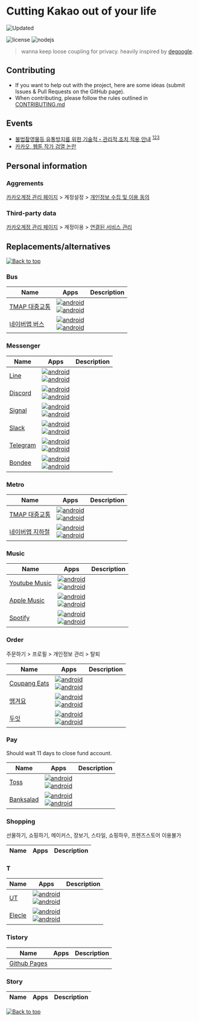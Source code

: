 # Cutting Kakao out of your life

[//]: # "NOTE: Please do NOT directly edit this file! Instead, edit"
[//]: # "either dekakao.yml or any Markdown file in the md/ directory"

![Updated](https://img.shields.io/static/v1?label=updated&message=2023-07-23T02:33:01.836+09:00&color=388E3C&style=flat-square)

![license](https://img.shields.io/badge/license-unlicensed-green)
![nodejs](https://img.shields.io/badge/nodejs-20-green)

> wanna keep loose coupling for privacy. heavily inspired by [degoogle](https://github.com/tycrek/degoogle).

## Contributing

- If you want to help out with the project, here are some ideas (submit Issues & Pull Requests on the GitHub page).
- When contributing, please follow the rules outlined in [CONTRIBUTING.md](./CONTRIBUTING.md)

## Events

- [불법촬영물등 유통방지를 위한 기술적・관리적 조치 적용 안내](https://events.kakao.com/talk/notices/ko/2590) <sup>[1](https://twitter.com/Snowden/status/1423466855986044928)[2](https://twitter.com/Snowden/status/1423469854347169798)[3](https://twitter.com/Snowden/status/1434209282753536007)</sup>
- [카카오, 웹툰 작가 검열 논란](http://www.sisajournal-e.com/news/articleView.html?idxno=237002)

## Personal information

### Aggrements

[카카오계정 관리 페이지](https://accounts.kakao.com/weblogin/account/info) > 계정설정 > [개인정보 수집 및 이용 동의](https://accounts.kakao.com/weblogin/account/setting)

### Third-party data

[카카오계정 관리 페이지](https://accounts.kakao.com/weblogin/account/info) > 계정이용 > [연결된 서비스 관리](https://accounts.kakao.com/weblogin/account/partner)

## Replacements/alternatives

[![Back to top](https://img.shields.io/badge/Back%20to%20top-lightgrey?style=flat-square)](#cutting-kakao-out-of-your-life)

### Bus

| Name                                                     | Apps                                                                                                                                                                                                                                                                          | Description |
| -------------------------------------------------------- | ----------------------------------------------------------------------------------------------------------------------------------------------------------------------------------------------------------------------------------------------------------------------------- | ----------- |
| [TMAP 대중교통](https://www.tmap.co.kr)                  | [![android](https://img.shields.io/badge/android-black?logo=android)](https://play.google.com/store/apps/details?id=com.skp.lbs.ptransit)<br/>[![android](https://img.shields.io/badge/ios-black?logo=apple)](https://apps.apple.com/kr/app/tmap-대중교통/id583223883)        |             |
| [네이버맵 버스](https://m.map.naver.com/bus/index.naver) | [![android](https://img.shields.io/badge/android-black?logo=android)](https://play.google.com/store/apps/details?id=com.nhn.android.nmap)<br/>[![android](https://img.shields.io/badge/ios-black?logo=apple)](https://apps.apple.com/kr/app/naver-map-navigation/id311867728) |             |

### Messenger

| Name                                   | Apps                                                                                                                                                                                                                                                                                    | Description |
| -------------------------------------- | --------------------------------------------------------------------------------------------------------------------------------------------------------------------------------------------------------------------------------------------------------------------------------------- | ----------- |
| [Line](https://line.me/ko/)            | [![android](https://img.shields.io/badge/android-black?logo=android)](https://play.google.com/store/apps/details?id=jp.naver.line.android)<br/>[![android](https://img.shields.io/badge/ios-black?logo=apple)](https://apps.apple.com/kr/app/line/id443904275)                          |             |
| [Discord](https://discord.com)         | [![android](https://img.shields.io/badge/android-black?logo=android)](https://play.google.com/store/apps/details?id=com.discord)<br/>[![android](https://img.shields.io/badge/ios-black?logo=apple)](https://apps.apple.com/kr/app/discord-chat-talk-hangout/id985746746)               |             |
| [Signal](https://signal.org/ko/)       | [![android](https://img.shields.io/badge/android-black?logo=android)](https://play.google.com/store/apps/details?id=org.thoughtcrime.securesms)<br/>[![android](https://img.shields.io/badge/ios-black?logo=apple)](https://apps.apple.com/kr/app/signal-private-messenger/id874139669) |             |
| [Slack](https://slack.com/intl/ko-kr/) | [![android](https://img.shields.io/badge/android-black?logo=android)](https://play.google.com/store/apps/details?id=com.Slack)<br/>[![android](https://img.shields.io/badge/ios-black?logo=apple)](https://apps.apple.com/kr/app/slack/id618783545)                                     |             |
| [Telegram](https://telegram.org)       | [![android](https://img.shields.io/badge/android-black?logo=android)](https://play.google.com/store/apps/details?id=org.telegram.messenger)<br/>[![android](https://img.shields.io/badge/ios-black?logo=apple)](https://apps.apple.com/kr/app/telegram-messenger/id686449807)           |             |
| [Bondee](https://bondee.net)           | [![android](https://img.shields.io/badge/android-black?logo=android)](https://play.google.com/store/apps/details?id=com.metadream.bondee)<br/>[![android](https://img.shields.io/badge/ios-black?logo=apple)](https://apps.apple.com/kr/app/bondee-본디/id6443947003)                   |             |

### Metro

| Name                                                               | Apps                                                                                                                                                                                                                                                                          | Description |
| ------------------------------------------------------------------ | ----------------------------------------------------------------------------------------------------------------------------------------------------------------------------------------------------------------------------------------------------------------------------- | ----------- |
| [TMAP 대중교통](https://www.tmap.co.kr)                            | [![android](https://img.shields.io/badge/android-black?logo=android)](https://play.google.com/store/apps/details?id=com.skp.lbs.ptransit)<br/>[![android](https://img.shields.io/badge/ios-black?logo=apple)](https://apps.apple.com/kr/app/tmap-대중교통/id583223883)        |             |
| [네이버맵 지하철](https://m.map.naver.com/subway/subwayLine.naver) | [![android](https://img.shields.io/badge/android-black?logo=android)](https://play.google.com/store/apps/details?id=com.nhn.android.nmap)<br/>[![android](https://img.shields.io/badge/ios-black?logo=apple)](https://apps.apple.com/kr/app/naver-map-navigation/id311867728) |             |

### Music

| Name                                                 | Apps                                                                                                                                                                                                                                                                                     | Description |
| ---------------------------------------------------- | ---------------------------------------------------------------------------------------------------------------------------------------------------------------------------------------------------------------------------------------------------------------------------------------- | ----------- |
| [Youtube Music](https://music.youtube.com)           | [![android](https://img.shields.io/badge/android-black?logo=android)](https://play.google.com/store/apps/details?id=com.google.android.apps.youtube.music)<br/>[![android](https://img.shields.io/badge/ios-black?logo=apple)](https://apps.apple.com/kr/app/youtube-music/id1017492454) |             |
| [Apple Music](https://www.apple.com/kr/apple-music/) | [![android](https://img.shields.io/badge/android-black?logo=android)](https://play.google.com/store/apps/details?id=com.apple.android.music)<br/>[![android](https://img.shields.io/badge/ios-black?logo=apple)](https://apps.apple.com/kr/app/apple-music/id1108187390)                 |             |
| [Spotify](https://www.spotify.com/kr-ko/)            | [![android](https://img.shields.io/badge/android-black?logo=android)](https://play.google.com/store/apps/details?id=com.spotify.music)<br/>[![android](https://img.shields.io/badge/ios-black?logo=apple)](https://apps.apple.com/kr/app/spotify-스포티파이/id324684580)                 |             |

### Order

주문하기 > 프로필 > 개인정보 관리 > 탈퇴

| Name                                        | Apps                                                                                                                                                                                                                                                                  | Description |
| ------------------------------------------- | --------------------------------------------------------------------------------------------------------------------------------------------------------------------------------------------------------------------------------------------------------------------- | ----------- |
| [Coupang Eats](https://www.coupangeats.com) | [![android](https://img.shields.io/badge/android-black?logo=android)](https://play.google.com/store/apps/details?id=com.coupang.mobile.eats)<br/>[![android](https://img.shields.io/badge/ios-black?logo=apple)](https://apps.apple.com/kr/app/쿠팡이츠/id1445504255) |             |
| [땡겨요](https://www.ddangyo.com)           | [![android](https://img.shields.io/badge/android-black?logo=android)](https://play.google.com/store/apps/details?id=com.shinhan.o2o)<br/>[![android](https://img.shields.io/badge/ios-black?logo=apple)](https://apps.apple.com/kr/app/땡겨요/id1598850912)           |             |
| [두잇](https://doeat.io)                    | [![android](https://img.shields.io/badge/android-black?logo=android)](https://doeat.page.link/5hedMgG8qUDoteHTA)<br/>[![android](https://img.shields.io/badge/ios-black?logo=apple)](https://doeat.page.link/5hedMgG8qUDoteHTA)                                       |             |

### Pay

Should wait 11 days to close fund account.

| Name                                   | Apps                                                                                                                                                                                                                                                                   | Description |
| -------------------------------------- | ---------------------------------------------------------------------------------------------------------------------------------------------------------------------------------------------------------------------------------------------------------------------- | ----------- |
| [Toss](https://toss.im)                | [![android](https://img.shields.io/badge/android-black?logo=android)](https://play.google.com/store/apps/details?id=viva.republica.toss)<br/>[![android](https://img.shields.io/badge/ios-black?logo=apple)](https://apps.apple.com/kr/app/토스/id839333328)           |             |
| [Banksalad](https://www.banksalad.com) | [![android](https://img.shields.io/badge/android-black?logo=android)](https://play.google.com/store/apps/details?id=com.rainist.banksalad2)<br/>[![android](https://img.shields.io/badge/ios-black?logo=apple)](https://apps.apple.com/kr/app/뱅크샐러드/id1195804784) |             |

### Shopping

선물하기, 쇼핑하기, 메이커스, 장보기, 스타일, 쇼핑하우, 프렌즈스토어 이용불가

| Name | Apps | Description |
| ---- | ---- | ----------- |

### T

| Name                                   | Apps                                                                                                                                                                                                                                                                                  | Description |
| -------------------------------------- | ------------------------------------------------------------------------------------------------------------------------------------------------------------------------------------------------------------------------------------------------------------------------------------- | ----------- |
| [UT](https://www.ut.taxi/kr/ko/)       | [![android](https://img.shields.io/badge/android-black?logo=android)](https://play.google.com/store/apps/details?id=com.ubercab)<br/>[![android](https://img.shields.io/badge/ios-black?logo=apple)](https://apps.apple.com/kr/app/uber/id368677368)                                  |             |
| [Elecle](https://elecle.bike/service/) | [![android](https://img.shields.io/badge/android-black?logo=android)](https://play.google.com/store/apps/details?id=org.nine2one.elecle)<br/>[![android](https://img.shields.io/badge/ios-black?logo=apple)](https://apps.apple.com/kr/app/일레클-모든-이동의-시작과-끝/id1456461872) |             |

### Tistory

| Name                                     | Apps  | Description |
| ---------------------------------------- | ----- | ----------- |
| [Github Pages](https://pages.github.com) | <br/> |             |

### Story

| Name | Apps | Description |
| ---- | ---- | ----------- |

[![Back to top](https://img.shields.io/badge/Back%20to%20top-lightgrey?style=flat-square)](#cutting-kakao-out-of-your-life)

